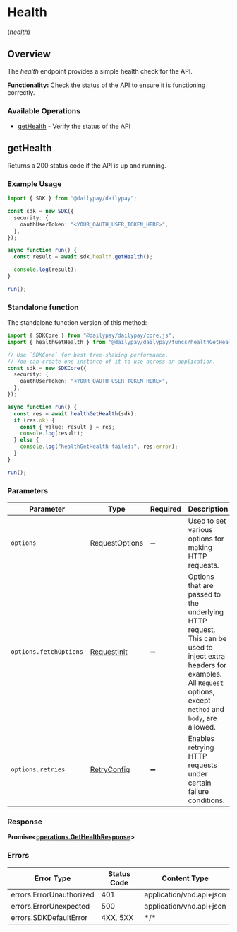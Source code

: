 # Health
(*health*)

## Overview

The _health_ endpoint provides a simple health check for the API. 

**Functionality:** Check the status of the API to ensure it is functioning
correctly.


### Available Operations

* [getHealth](#gethealth) - Verify the status of the API

## getHealth

Returns a 200 status code if the API is up and running.


### Example Usage

```typescript
import { SDK } from "@dailypay/dailypay";

const sdk = new SDK({
  security: {
    oauthUserToken: "<YOUR_OAUTH_USER_TOKEN_HERE>",
  },
});

async function run() {
  const result = await sdk.health.getHealth();

  console.log(result);
}

run();
```

### Standalone function

The standalone function version of this method:

```typescript
import { SDKCore } from "@dailypay/dailypay/core.js";
import { healthGetHealth } from "@dailypay/dailypay/funcs/healthGetHealth.js";

// Use `SDKCore` for best tree-shaking performance.
// You can create one instance of it to use across an application.
const sdk = new SDKCore({
  security: {
    oauthUserToken: "<YOUR_OAUTH_USER_TOKEN_HERE>",
  },
});

async function run() {
  const res = await healthGetHealth(sdk);
  if (res.ok) {
    const { value: result } = res;
    console.log(result);
  } else {
    console.log("healthGetHealth failed:", res.error);
  }
}

run();
```

### Parameters

| Parameter                                                                                                                                                                      | Type                                                                                                                                                                           | Required                                                                                                                                                                       | Description                                                                                                                                                                    |
| ------------------------------------------------------------------------------------------------------------------------------------------------------------------------------ | ------------------------------------------------------------------------------------------------------------------------------------------------------------------------------ | ------------------------------------------------------------------------------------------------------------------------------------------------------------------------------ | ------------------------------------------------------------------------------------------------------------------------------------------------------------------------------ |
| `options`                                                                                                                                                                      | RequestOptions                                                                                                                                                                 | :heavy_minus_sign:                                                                                                                                                             | Used to set various options for making HTTP requests.                                                                                                                          |
| `options.fetchOptions`                                                                                                                                                         | [RequestInit](https://developer.mozilla.org/en-US/docs/Web/API/Request/Request#options)                                                                                        | :heavy_minus_sign:                                                                                                                                                             | Options that are passed to the underlying HTTP request. This can be used to inject extra headers for examples. All `Request` options, except `method` and `body`, are allowed. |
| `options.retries`                                                                                                                                                              | [RetryConfig](../../lib/utils/retryconfig.md)                                                                                                                                  | :heavy_minus_sign:                                                                                                                                                             | Enables retrying HTTP requests under certain failure conditions.                                                                                                               |

### Response

**Promise\<[operations.GetHealthResponse](../../models/operations/gethealthresponse.md)\>**

### Errors

| Error Type               | Status Code              | Content Type             |
| ------------------------ | ------------------------ | ------------------------ |
| errors.ErrorUnauthorized | 401                      | application/vnd.api+json |
| errors.ErrorUnexpected   | 500                      | application/vnd.api+json |
| errors.SDKDefaultError   | 4XX, 5XX                 | \*/\*                    |